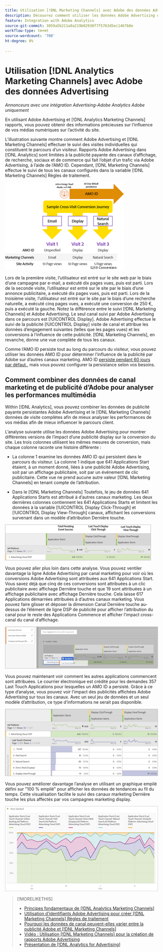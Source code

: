 ```yaml
---
title: Utilisation [!DNL Marketing Channels] avec Adobe des données Advertising
description: Découvrez comment utiliser les données Adobe Advertising dans [!DNL Analytics Marketing Channels].
feature: Integration with Adobe Analytics
source-git-commit: 3059a5b211a8a219b02930f7f5763d5ec1467b8e
workflow-type: tm+mt
source-wordcount: '708'
ht-degree: 0%

---
```


# Utilisation [!DNL Analytics Marketing Channels] avec Adobe des données Advertising

*Annonceurs avec une intégration Advertising-Adobe Analytics Adobe uniquement*

En utilisant Adobe Advertising et [!DNL Analytics Marketing Channels] rapports, vous pouvez obtenir des informations précieuses sur l’influence de vos médias numériques sur l’activité du site.

<!-- from video: By using Marketing Channels with your Adobe Advertising data, you can get a more holistic view of how your advertising efforts are affecting site behavior. In particular, you can see the value of your view-through and click-through data, and how your advertising assists or is assisted by other channels. -->

L’illustration suivante montre comment Adobe Advertising et [!DNL Marketing Channels] effectuer le suivi des visites individuelles qui constituent le parcours d’un visiteur. Rapports Adobe Advertising dans [!DNL Analytics] sont limitées à la publicité payante des canaux d’affichage, de recherche, sociaux et de commerce qui fait l’objet d’un trafic via Adobe Advertising, à l’aide de l’AMO ID. Cependant, [!DNL Marketing Channels] effectue le suivi de tous les canaux configurés dans la variable [!DNL Marketing Channels] Règles de traitement.

![Présentation de la publicité Adobe et [!DNL Marketing Channels] effectuer le suivi des visites individuelles dans le parcours d’un visiteur ;](/help/integrations/assets/a4adc-mc-sample-journey2.png)

Lors de la première visite, l’utilisateur est entré sur le site web par le biais d’une campagne par e-mail, a exécuté dix pages vues, puis est parti. Lors de la seconde visite, l’utilisateur est entré sur le site par le biais d’une annonce publicitaire, a exécuté dix pages vues, puis est parti. Lors de la troisième visite, l’utilisateur est entré sur le site par le biais d’une recherche naturelle, a exécuté cinq pages vues, a exécuté une conversion de 250 €, puis a exécuté la gauche. Notez la différence entre le suivi [!DNL Marketing Channels] et Adobe Advertising. Le seul canal suivi par Adobe Advertising dans ce parcours est [!UICONTROL Display]. Adobe Advertising effectue le suivi de la publicité [!UICONTROL Display] visite de canal et attribue les données d’engagement suivantes (telles que les pages vues) et les conversions à l’influence de cette publicité. [!DNL Marketing Channels], en revanche, donne une vue complète de tous les canaux.

Comme l’AMO ID persiste tout au long du parcours du visiteur, vous pouvez utiliser les données AMO ID pour déterminer l’influence de la publicité par Adobe sur d’autres canaux marketing. AMO ID [persiste pendant 60 jours par défaut.](/help/integrations/analytics/overview.md), mais vous pouvez configurer la persistance selon vos besoins.

## Comment combiner des données de canal marketing et de publicité d’Adobe pour analyser les performances multimédia

Within [!DNL Analytics], vous pouvez combiner les données de publicité payante persistantes Adobe Advertising et le [!DNL Marketing Channels] données de visite complètes afin de mieux analyser les performances de vos médias afin de mieux influencer le parcours client.

L’analyse suivante utilise les données Adobe Advertising pour montrer différentes versions de l’impact d’une publicité display sur la conversion du site. Les trois colonnes utilisent les mêmes mesures de conversion, mais chaque colonne raconte une histoire différente :

* La colonne 1 examine les données AMO ID qui persistent dans le parcours du visiteur. La colonne 1 indique que 641 Applications Start étaient, à un moment donné, liées à une publicité Adobe Advertising, soit par un affichage publicitaire, soit par un événement de clic publicitaire. Cette vue ne prend aucune autre valeur [!DNL Marketing Channels] en tenant compte de l’attribution.

* Dans le [!DNL Marketing Channels] Toutefois, le jeu de données 641 Applications Starts est attribué à d’autres canaux marketing. Les deux dernières colonnes contiennent les 641 Applications Starts et limitent les données à la variable [!UICONTROL Display Click-Through] et [!UICONTROL Display View-Through] canaux, affichant les conversions survenant dans un modèle d’attribution Dernière touche.

![exemple d’impact d’une publicité display sur la conversion d’un site](/help/integrations/assets/a4adc-mc-display-impact.png)

Vous pouvez aller plus loin dans cette analyse. Vous pouvez ventiler davantage la ligne Adobe Advertising par canal marketing pour voir où les conversions Adobe Advertising sont attribuées aux 641 Applications Start. Vous savez déjà que cinq de ces conversions sont attribuées à un clic publicitaire avec affichage Dernière touche et que 19 sont attribuées à un affichage publicitaire avec affichage Dernière touche. Cela laisse 617 Applications démarrées attribuées à d’autres canaux marketing. Vous pouvez faire glisser et déposer la dimension Canal Dernière touche au-dessus de l’élément de ligne DSP de publicité pour afficher l’attribution du canal pour le reste des Applications Commence et afficher l’impact cross-canal du canal d’affichage.

![Comment ajouter la dimension Canal Dernière touche](/help/integrations/assets/a4adc-mc-display-impact-ltc.png)

Vous pouvez maintenant voir comment les autres applications commencent sont attribuées. Le courrier électronique est crédité pour les demandes 357 Last Touch Applications pour lesquelles un AMO ID a persisté. Grâce à ce type d’analyse, vous pouvez voir l’impact des publicités affichées Adobe Advertising sur tous les canaux. Avec un seul jeu de données et un seul modèle d’attribution, ce type d’informations ne serait pas disponible.

![exemple de l’impact cross-canal des canaux d’affichage](/help/integrations/assets/a4adc-mc-display-impact-x-channel.png)

Vous pouvez améliorer davantage l’analyse en utilisant un graphique empilé défini sur &quot;100 % empilé&quot; pour afficher les données de tendances au fil du temps. Cette visualisation facilite le suivi des canaux marketing Dernière touche les plus affectés par vos campagnes marketing display.

![exemple de l’impact cross-canal de tendance des canaux d’affichage](/help/integrations/assets/a4adc-mc-display-impact-x-channel-trend.png)

>[!MORELIKETHIS]
>
>* [Principes fondamentaux de [!DNL Analytics Marketing Channels]](mc-overview.md)
>* [Utilisation d’identifiants Adobe Advertising pour créer [!DNL Marketing Channels] Règles de traitement](mc-ids.md)
>* [Pourquoi les données de canal peuvent-elles varier entre la publicité Adobe et [!DNL Marketing Channels]](mc-data-variances.md)
>* [Vidéo : Utilisation [!DNL Marketing Channels] pour la création de rapports Adobe Advertising](https://experienceleague.adobe.com/docs/advertising-cloud-learn/tutorials/analytics/analytics-reporting-a4adc.html)
>* [Présentation de [!DNL Analytics for Advertising]](/help/integrations/analytics/overview.md)

